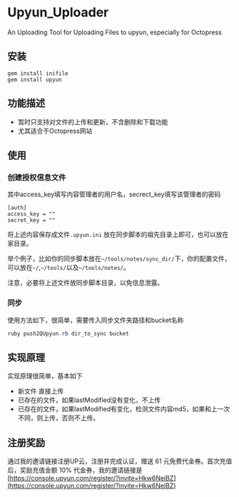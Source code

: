 # Upyun_Uploader
An Uploading Tool for Uploading Files to upyun, especially for Octopress

## 安装
```
gem install inifile
gem install upyun
```

## 功能描述
  * 暂时只支持对文件的上传和更新，不含删除和下载功能
  * 尤其适合于Octopress网站

## 使用
### 创建授权信息文件
其中access_key填写内容管理者的用户名，secrect_key填写该管理者的密码
```
[auth]
access_key = ""
secret_key = ""
```
将上述内容保存成文件`.upyun.ini` 放在同步脚本的祖先目录上即可，也可以放在家目录。

举个例子，比如你的同步脚本放在`~/tools/notes/sync_dir/`下，你的配置文件，可以放在`~/`,`~/tools/`以及`~/tools/notes/`。

注意，必要将上述文件放同步脚本目录，以免信息泄露。

### 同步
使用方法如下，很简单，需要传入同步文件夹路径和bucket名称

```java
ruby push2QUpyun.rb dir_to_sync bucket
```

## 实现原理
实现原理很简单，基本如下
  
  * 新文件 直接上传
  * 已存在的文件，如果lastModified没有变化，不上传
  * 已存在的文件，如果lastModified有变化，检测文件内容md5，如果和上一次不同，则上传，否则不上传。

## 注册奖励
通过我的邀请链接注册UP云，注册并完成认证，赠送 61 元免费代金券。首次充值后，奖励充值金额 10% 代金券，我的邀请链接是 [https://console.upyun.com/register/?invite=Hkw6NeiBZ](https://console.upyun.com/register/?invite=Hkw6NeiBZ)

